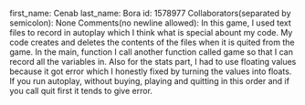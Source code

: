 first_name: Cenab
last_name: Bora
id: 1578977
Collaborators(separated by semicolon): None
Comments(no newline allowed): In this game, I used text files to record in autoplay which I think what is special abount my code. My code creates and deletes the contents of the files when it is quited from the game. In the main, function I call another function called game so that I can record all the variables in. Also for the stats part, I had to use floating values because it got error which I honestly fixed by turning the values into floats. If you run autoplay, without buying, playing and quitting in this order and if you call quit first it tends to give error.
